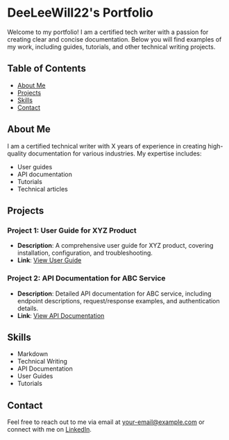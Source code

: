 # DeeLeeWill22's Portfolio

Welcome to my portfolio! I am a certified tech writer with a passion for creating clear and concise documentation. Below you will find examples of my work, including guides, tutorials, and other technical writing projects.

## Table of Contents

- [About Me](#about-me)
- [Projects](#projects)
- [Skills](#skills)
- [Contact](#contact)

## About Me

I am a certified technical writer with X years of experience in creating high-quality documentation for various industries. My expertise includes:

- User guides
- API documentation
- Tutorials
- Technical articles

## Projects

### Project 1: User Guide for XYZ Product
- **Description**: A comprehensive user guide for XYZ product, covering installation, configuration, and troubleshooting.
- **Link**: [View User Guide](link-to-user-guide)

### Project 2: API Documentation for ABC Service
- **Description**: Detailed API documentation for ABC service, including endpoint descriptions, request/response examples, and authentication details.
- **Link**: [View API Documentation](link-to-api-documentation)

## Skills

- Markdown
- Technical Writing
- API Documentation
- User Guides
- Tutorials

## Contact

Feel free to reach out to me via email at [your-email@example.com](mailto:your-email@example.com) or connect with me on [LinkedIn](your-linkedin-profile).
